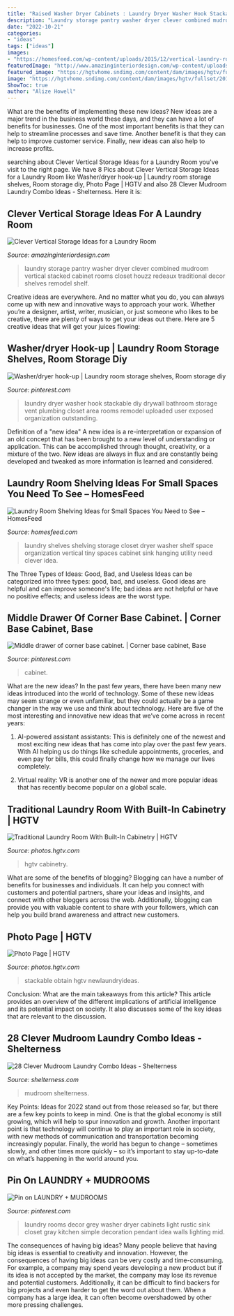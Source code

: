 ```yaml
---
title: "Raised Washer Dryer Cabinets : Laundry Dryer Washer Hook Stackable Diy Drywall Bathroom Storage Vent Plumbing Closet Area Rooms Remodel Uploaded User Exposed Organization Outstanding"
description: "Laundry storage pantry washer dryer clever combined mudroom vertical stacked cabinet rooms closet houzz redeaux traditional decor shelves remodel shelf"
date: "2022-10-21"
categories:
- "ideas"
tags: ["ideas"]
images:
- "https://homesfeed.com/wp-content/uploads/2015/12/vertical-laundry-room-shelf-ideas-made-of-wooden-with-hanging-rod-and-fresh-turquoise-painted-wall.jpg"
featuredImage: "http://www.amazinginteriordesign.com/wp-content/uploads/2018/02/Clever-Vertical-Storage-Ideas-for-a-Laundry-Room-3.jpg"
featured_image: "https://hgtvhome.sndimg.com/content/dam/images/hgtv/fullset/2015/1/26/0/Christina-Tello_Guest-Bath-Laundry_Laundry-machines.jpg.rend.hgtvcom.616.924.suffix/1422307856630.jpeg"
image: "https://hgtvhome.sndimg.com/content/dam/images/hgtv/fullset/2014/12/3/0/Jenny-Rausch_Laclede-Station_Laundry.jpg.rend.hgtvcom.966.1449.suffix/1417643436760.jpeg"
ShowToc: true
author: "Alize Howell"
---
```



What are the benefits of implementing these new ideas?
New ideas are a major trend in the business world these days, and they can have a lot of benefits for businesses. One of the most important benefits is that they can help to streamline processes and save time. Another benefit is that they can help to improve customer service. Finally, new ideas can also help to increase profits.

	

		
searching about Clever Vertical Storage Ideas for a Laundry Room you've visit to the right page. We have 8 Pics about Clever Vertical Storage Ideas for a Laundry Room like Washer/dryer hook-up | Laundry room storage shelves, Room storage diy, Photo Page | HGTV and also 28 Clever Mudroom Laundry Combo Ideas - Shelterness. Here it is:
		
    
## Clever Vertical Storage Ideas For A Laundry Room

<img loading=lazy src="http://www.amazinginteriordesign.com/wp-content/uploads/2018/02/Clever-Vertical-Storage-Ideas-for-a-Laundry-Room-3.jpg" onerror="this.onerror=null;this.src='https://tse4.mm.bing.net/th?id=OIP.Kj9iYOjanPtKIeoyy0l5ZAHaLK&amp;pid=15.1';" alt="Clever Vertical Storage Ideas for a Laundry Room">

_Source: amazinginteriordesign.com_

>laundry storage pantry washer dryer clever combined mudroom vertical stacked cabinet rooms closet houzz redeaux traditional decor shelves remodel shelf. 

	

Creative ideas are everywhere. And no matter what you do, you can always come up with new and innovative ways to approach your work. Whether you’re a designer, artist, writer, musician, or just someone who likes to be creative, there are plenty of ways to get your ideas out there. Here are 5 creative ideas that will get your juices flowing: 

    
## Washer/dryer Hook-up | Laundry Room Storage Shelves, Room Storage Diy

<img loading=lazy src="https://i.pinimg.com/originals/05/73/b9/0573b9880ca0f3387ccf7f57dc6bf583.jpg" onerror="this.onerror=null;this.src='https://tse2.mm.bing.net/th?id=OIP.kezF_aZHAfosAI5Sj0qqJQAAAA&amp;pid=15.1';" alt="Washer/dryer hook-up | Laundry room storage shelves, Room storage diy">

_Source: pinterest.com_

>laundry dryer washer hook stackable diy drywall bathroom storage vent plumbing closet area rooms remodel uploaded user exposed organization outstanding. 

	

Definition of a "new idea"
A new idea is a re-interpretation or expansion of an old concept that has been brought to a new level of understanding or application. This can be accomplished through thought, creativity, or a mixture of the two. New ideas are always in flux and are constantly being developed and tweaked as more information is learned and considered.

    
## Laundry Room Shelving Ideas For Small Spaces You Need To See – HomesFeed

<img loading=lazy src="https://homesfeed.com/wp-content/uploads/2015/12/vertical-laundry-room-shelf-ideas-made-of-wooden-with-hanging-rod-and-fresh-turquoise-painted-wall.jpg" onerror="this.onerror=null;this.src='https://tse1.mm.bing.net/th?id=OIP.C8tgPJcJ56YkzYxiyOKj3wHaJ4&amp;pid=15.1';" alt="Laundry Room Shelving Ideas for Small Spaces You Need to See – HomesFeed">

_Source: homesfeed.com_

>laundry shelves shelving storage closet dryer washer shelf space organization vertical tiny spaces cabinet sink hanging utility need clever idea. 

	

The Three Types of Ideas: Good, Bad, and Useless
Ideas can be categorized into three types: good, bad, and useless. Good ideas are helpful and can improve someone's life; bad ideas are not helpful or have no positive effects; and useless ideas are the worst type.

    
## Middle Drawer Of Corner Base Cabinet. | Corner Base Cabinet, Base

<img loading=lazy src="https://i.pinimg.com/736x/e6/69/2a/e6692a03683b16de32729213fbdbdef0.jpg" onerror="this.onerror=null;this.src='https://tse4.mm.bing.net/th?id=OIP.jf7PDUBMS5tFAL0SNtTqwAHaJ3&amp;pid=15.1';" alt="Middle drawer of corner base cabinet. | Corner base cabinet, Base">

_Source: pinterest.com_

>cabinet. 

	

What are the new ideas?
In the past few years, there have been many new ideas introduced into the world of technology. Some of these new ideas may seem strange or even unfamiliar, but they could actually be a game changer in the way we use and think about technology. Here are five of the most interesting and innovative new ideas that we’ve come across in recent years:
1. AI-powered assistant assistants: This is definitely one of the newest and most exciting new ideas that has come into play over the past few years. With AI helping us do things like schedule appointments, groceries, and even pay for bills, this could finally change how we manage our lives completely.

2. Virtual reality: VR is another one of the newer and more popular ideas that has recently become popular on a global scale.

    
## Traditional Laundry Room With Built-In Cabinetry | HGTV

<img loading=lazy src="https://hgtvhome.sndimg.com/content/dam/images/hgtv/fullset/2014/12/3/0/Jenny-Rausch_Laclede-Station_Laundry.jpg.rend.hgtvcom.966.1449.suffix/1417643436760.jpeg" onerror="this.onerror=null;this.src='https://tse2.mm.bing.net/th?id=OIP.wj_-3d8oUqJUPnDn7f8KsQHaLH&amp;pid=15.1';" alt="Traditional Laundry Room With Built-In Cabinetry | HGTV">

_Source: photos.hgtv.com_

>hgtv cabinetry. 

	

What are some of the benefits of blogging?
Blogging can have a number of benefits for businesses and individuals. It can help you connect with customers and potential partners, share your ideas and insights, and connect with other bloggers across the web. Additionally, blogging can provide you with valuable content to share with your followers, which can help you build brand awareness and attract new customers.

    
## Photo Page | HGTV

<img loading=lazy src="https://hgtvhome.sndimg.com/content/dam/images/hgtv/fullset/2015/1/26/0/Christina-Tello_Guest-Bath-Laundry_Laundry-machines.jpg.rend.hgtvcom.616.924.suffix/1422307856630.jpeg" onerror="this.onerror=null;this.src='https://tse2.mm.bing.net/th?id=OIP.xtYCntggIFEoMSctbTKvhwHaLH&amp;pid=15.1';" alt="Photo Page | HGTV">

_Source: photos.hgtv.com_

>stackable obtain hgtv newlaundryideas. 

	

Conclusion: What are the main takeaways from this article?
This article provides an overview of the different implications of artificial intelligence and its potential impact on society. It also discusses some of the key ideas that are relevant to the discussion.

    
## 28 Clever Mudroom Laundry Combo Ideas - Shelterness

<img loading=lazy src="https://i.shelterness.com/2016/06/19-modern-farmhouse-mudroom-laundry.jpg" onerror="this.onerror=null;this.src='https://tse3.mm.bing.net/th?id=OIP.Z8wbw0b7-pH1wMLwHxRBqQHaJh&amp;pid=15.1';" alt="28 Clever Mudroom Laundry Combo Ideas - Shelterness">

_Source: shelterness.com_

>mudroom shelterness. 

	

Key Points:
Ideas for 2022 stand out from those released so far, but there are a few key points to keep in mind. One is that the global economy is still growing, which will help to spur innovation and growth. Another important point is that technology will continue to play an important role in society, with new methods of communication and transportation becoming increasingly popular. Finally, the world has begun to change – sometimes slowly, and other times more quickly – so it’s important to stay up-to-date on what’s happening in the world around you.

    
## Pin On LAUNDRY + MUDROOMS

<img loading=lazy src="https://i.pinimg.com/736x/05/aa/b3/05aab3563e199de9ae1471d93360c786--laundry-decor-laundry-rooms.jpg" onerror="this.onerror=null;this.src='https://tse1.mm.bing.net/th?id=OIP.WeWWya0bSOjILCmdg1cTyAHaLH&amp;pid=15.1';" alt="Pin on LAUNDRY + MUDROOMS">

_Source: pinterest.com_

>laundry rooms decor grey washer dryer cabinets light rustic sink closet gray kitchen simple decoration pendant idea walls lighting mid. 

	

The consequences of having big ideas?
Many people believe that having big ideas is essential to creativity and innovation. However, the consequences of having big ideas can be very costly and time-consuming. For example, a company may spend years developing a new product but if its idea is not accepted by the market, the company may lose its revenue and potential customers. Additionally, it can be difficult to find backers for big projects and even harder to get the word out about them. When a company has a large idea, it can often become overshadowed by other more pressing challenges.

